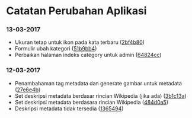 # Catatan Perubahan Aplikasi

### 13-03-2017
- Ukuran tetap untuk ikon pada kata terbaru ([2bf4b80](https://github.com/glosarium/glosarium/commit/2bf4b8003f78bfb9b7867a15e9b42a85d0bca637))
- Formulir ubah kategori ([51b9bb4](https://github.com/glosarium/glosarium/commit/51b9bb4f21d2865e15f56fcc21044e2198806b2a))
- Perbaikan halaman indeks category untuk admin ([64824cc](https://github.com/glosarium/glosarium/commit/64824cc57c4c10c11ebf78d5f5749a002161e815))

### 12-03-2017
- Penambahaman tag metadata dan generate gambar untuk metadata ([27e6e4b](https://github.com/glosarium/glosarium/commit/27e6e4b67bb6a45beb365468b4559fdd486a25f7))
- Set deskripsi metadata berdasar rincian Wikipedia (jika ada) ([3b1c13a](https://github.com/glosarium/glosarium/commit/3b1c13af467af26a4d4ef31485336f6b3aa5d2aa))
- Set deskripsi metadata berdasara rincian Wikipedia ([484d0a5](https://github.com/glosarium/glosarium/commit/484d0a5036d70276119b5f76e5979cdae7bf9400))
- Deskripsi metadata tidak tersedia ([1365494](https://github.com/glosarium/glosarium/commit/1365494fd7b363aaebdef8c88eb786ae785a62ac))
